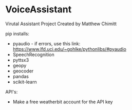 # VoiceAssistant
Virutal Assistant Project Created by Matthew Chimitt

pip installs:
- pyaudio - if errors, use this link: https://www.lfd.uci.edu/~gohlke/pythonlibs/#pyaudio
- SpeechRecognition
- pyttsx3
- geopy
- geocoder
- pandas
- scikit-learn

API's:
- Make a free weatherbit account for the API key
